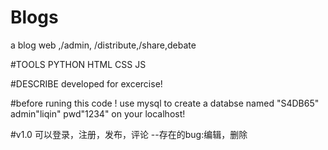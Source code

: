 # Blogs
a blog web ,/admin, /distribute,/share,debate

#TOOLS
PYTHON
HTML
CSS
JS

#DESCRIBE
developed for excercise!

#before runing this code !
use mysql to create a databse named "S4DB65" admin"liqin" pwd"1234" on your localhost!


#v1.0
可以登录，注册，发布，评论
--存在的bug:编辑，删除
